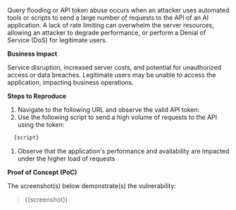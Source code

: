 Query flooding or API token abuse occurs when an attacker uses automated tools or scripts to send a large number of requests to the API of an AI application. A lack of rate limiting can overwhelm the server resources, allowing an attacker to degrade performance, or perform a Denial of Service (DoS) for legitimate users.

**Business Impact**

Service disruption, increased server costs, and potential for unauthorized access or data breaches. Legitimate users may be unable to access the application, impacting business operations.

**Steps to Reproduce**

1. Navigate to the following URL and observe the valid API token:
1. Use the following script to send a high volume of requests to the API using the token:

```python
  {script}
```

1. Observe that the application's performance and availability are impacted under the higher load of requests

**Proof of Concept (PoC)**

The screenshot(s) below demonstrate(s) the vulnerability:
>
> {{screenshot}}
